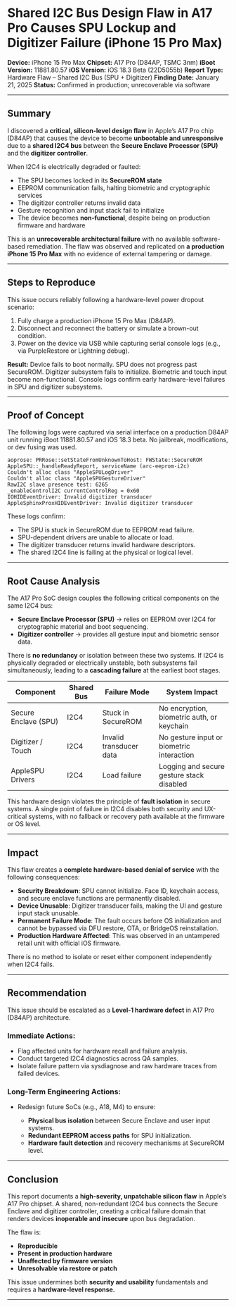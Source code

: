 # Shared I2C Bus Design Flaw in A17 Pro Causes SPU Lockup and Digitizer Failure (iPhone 15 Pro Max)

**Device:** iPhone 15 Pro Max
**Chipset:** A17 Pro (D84AP, TSMC 3nm)
**iBoot Version:** 11881.80.57
**iOS Version:** iOS 18.3 Beta (22D5055b)
**Report Type:** Hardware Flaw – Shared I2C Bus (SPU + Digitizer)
**Finding Date:** January 21, 2025
**Status:** Confirmed in production; unrecoverable via software

---

## Summary

I discovered a **critical, silicon-level design flaw** in Apple’s A17 Pro chip (D84AP) that causes the device to become **unbootable and unresponsive** due to a **shared I2C4 bus** between the **Secure Enclave Processor (SPU)** and the **digitizer controller**.

When I2C4 is electrically degraded or faulted:

* The SPU becomes locked in its **SecureROM state**
* EEPROM communication fails, halting biometric and cryptographic services
* The digitizer controller returns invalid data
* Gesture recognition and input stack fail to initialize
* The device becomes **non-functional**, despite being on production firmware and hardware

This is an **unrecoverable architectural failure** with no available software-based remediation. The flaw was observed and replicated on **a production iPhone 15 Pro Max** with no evidence of external tampering or damage.

---

## Steps to Reproduce

This issue occurs reliably following a hardware-level power dropout scenario:

1. Fully charge a production iPhone 15 Pro Max (D84AP).
2. Disconnect and reconnect the battery or simulate a brown-out condition.
3. Power on the device via USB while capturing serial console logs (e.g., via PurpleRestore or Lightning debug).

**Result:**
Device fails to boot normally. SPU does not progress past SecureROM. Digitizer subsystem fails to initialize. Biometric and touch input become non-functional. Console logs confirm early hardware-level failures in SPU and digitizer subsystems.

---

## Proof of Concept

The following logs were captured via serial interface on a production D84AP unit running iBoot 11881.80.57 and iOS 18.3 beta. No jailbreak, modifications, or dev fusing was used.

```
aoprose: PRRose::setStateFromUnknownToHost: FWState::SecureROM
AppleSPU::_handleReadyReport, serviceName (arc-eeprom-i2c)
Couldn't alloc class "AppleSPULogDriver"
Couldn't alloc class "AppleSPUGestureDriver"
RawI2C slave presence test: 6265
_enableControlI2C currentControlReg = 0x60
IOHIDEventDriver: Invalid digitizer transducer
AppleSphinxProxHIDEventDriver: Invalid digitizer transducer
```

These logs confirm:

* The SPU is stuck in SecureROM due to EEPROM read failure.
* SPU-dependent drivers are unable to allocate or load.
* The digitizer transducer returns invalid hardware descriptors.
* The shared I2C4 line is failing at the physical or logical level.

---

## Root Cause Analysis

The A17 Pro SoC design couples the following critical components on the same I2C4 bus:

* **Secure Enclave Processor (SPU)** → relies on EEPROM over I2C4 for cryptographic material and boot sequencing.
* **Digitizer controller** → provides all gesture input and biometric sensor data.

There is **no redundancy** or isolation between these two systems. If I2C4 is physically degraded or electrically unstable, both subsystems fail simultaneously, leading to a **cascading failure** at the earliest boot stages.

| Component            | Shared Bus | Failure Mode            | System Impact                              |
| -------------------- | ---------- | ----------------------- | ------------------------------------------ |
| Secure Enclave (SPU) | I2C4       | Stuck in SecureROM      | No encryption, biometric auth, or keychain |
| Digitizer / Touch    | I2C4       | Invalid transducer data | No gesture input or biometric interaction  |
| AppleSPU Drivers     | I2C4       | Load failure            | Logging and secure gesture stack disabled  |

This hardware design violates the principle of **fault isolation** in secure systems. A single point of failure in I2C4 disables both security and UX-critical systems, with no fallback or recovery path available at the firmware or OS level.

---

## Impact

This flaw creates a **complete hardware-based denial of service** with the following consequences:

* **Security Breakdown**: SPU cannot initialize. Face ID, keychain access, and secure enclave functions are permanently disabled.
* **Device Unusable**: Digitizer transducer fails, making the UI and gesture input stack unusable.
* **Permanent Failure Mode**: The fault occurs before OS initialization and cannot be bypassed via DFU restore, OTA, or BridgeOS reinstallation.
* **Production Hardware Affected**: This was observed in an untampered retail unit with official iOS firmware.

There is no method to isolate or reset either component independently when I2C4 fails.

---

## Recommendation

This issue should be escalated as a **Level-1 hardware defect** in A17 Pro (D84AP) architecture.

### Immediate Actions:

* Flag affected units for hardware recall and failure analysis.
* Conduct targeted I2C4 diagnostics across QA samples.
* Isolate failure pattern via sysdiagnose and raw hardware traces from failed devices.

### Long-Term Engineering Actions:

* Redesign future SoCs (e.g., A18, M4) to ensure:

  * **Physical bus isolation** between Secure Enclave and user input systems.
  * **Redundant EEPROM access paths** for SPU initialization.
  * **Hardware fault detection** and recovery mechanisms at SecureROM level.

---

## Conclusion

This report documents a **high-severity, unpatchable silicon flaw** in Apple’s A17 Pro chipset. A shared, non-redundant I2C4 bus connects the Secure Enclave and digitizer controller, creating a critical failure domain that renders devices **inoperable and insecure** upon bus degradation.

The flaw is:

* **Reproducible**
* **Present in production hardware**
* **Unaffected by firmware version**
* **Unresolvable via restore or patch**

This issue undermines both **security and usability** fundamentals and requires a **hardware-level response.**

---

